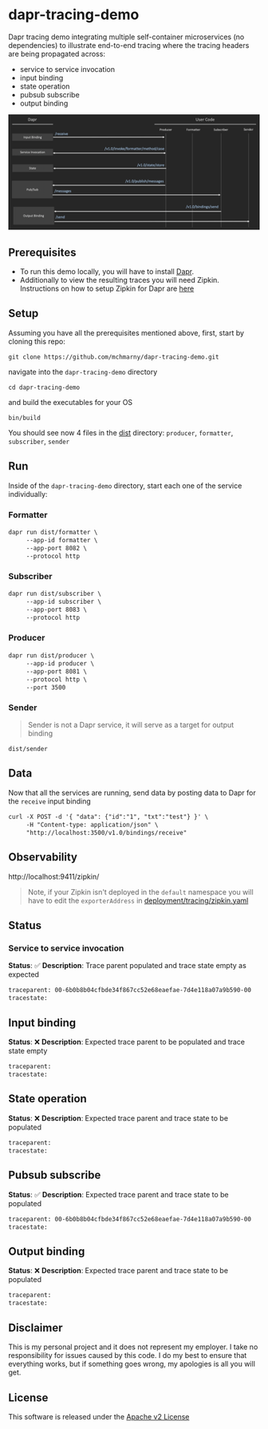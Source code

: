 # dapr-tracing-demo

Dapr tracing demo integrating multiple self-container microservices (no dependencies) to illustrate end-to-end tracing where the tracing headers are being propagated across:

* service to service invocation 
* input binding
* state operation 
* pubsub subscribe 
* output binding  

![alt text](img/overview.png "Overview")

## Prerequisites

* To run this demo locally, you will have to install [Dapr](https://github.com/dapr/docs/blob/master/getting-started/environment-setup.md).
* Additionally to view the resulting traces you will need Zipkin. Instructions on how to setup Zipkin for Dapr are [here](https://github.com/dapr/docs/blob/master/howto/diagnose-with-tracing/zipkin.md)

## Setup

Assuming you have all the prerequisites mentioned above, first, start by cloning this repo:

```shell
git clone https://github.com/mchmarny/dapr-tracing-demo.git
```

navigate into the `dapr-tracing-demo` directory

```shell
cd dapr-tracing-demo
```

and build the executables for your OS

```shell
bin/build
```

You should see now 4 files in the [dist](dist) directory: `producer`, `formatter`, `subscriber`, `sender`

## Run

Inside of the `dapr-tracing-demo` directory, start each one of the service individually:

### Formatter

```shell
dapr run dist/formatter \
     --app-id formatter \
     --app-port 8082 \
     --protocol http
```

### Subscriber

```shell
dapr run dist/subscriber \
     --app-id subscriber \
     --app-port 8083 \
     --protocol http
```

### Producer

```shell
dapr run dist/producer \
     --app-id producer \
     --app-port 8081 \
     --protocol http \
     --port 3500
```

### Sender

> Sender is not a Dapr service, it will serve as a target for output binding 

```shell
dist/sender
```

## Data

Now that all the services are running, send data by posting data to Dapr for the `receive` input binding

```shell
curl -X POST -d '{ "data": {"id":"1", "txt":"test"} }' \
     -H "Content-type: application/json" \
     "http://localhost:3500/v1.0/bindings/receive"
```


## Observability 

http://localhost:9411/zipkin/

> Note, if your Zipkin isn't deployed in the `default` namespace you will have to edit the `exporterAddress` in [deployment/tracing/zipkin.yaml](deployment/tracing/zipkin.yaml)


## Status 

### Service to service invocation 

**Status**: ✅
**Description**: Trace parent populated and trace state empty as expected

```shell
traceparent: 00-6b0b8b04cfbde34f867cc52e68eaefae-7d4e118a07a9b590-00
tracestate:
```

## Input binding

**Status**: ❌
**Description**: Expected trace parent to be populated and trace state empty

```shell
traceparent: 
tracestate:
```

## State operation 

**Status**: ❌
**Description**: Expected trace parent and trace state to be populated

```shell
traceparent: 
tracestate:
```

## Pubsub subscribe 

**Status**: ✅
**Description**: Expected trace parent and trace state to be populated

```shell
traceparent: 00-6b0b8b04cfbde34f867cc52e68eaefae-7d4e118a07a9b590-00
tracestate:
```

## Output binding 

**Status**: ❌
**Description**: Expected trace parent and trace state to be populated

```shell
traceparent: 
tracestate:
```

## Disclaimer

This is my personal project and it does not represent my employer. I take no responsibility for issues caused by this code. I do my best to ensure that everything works, but if something goes wrong, my apologies is all you will get.

## License
This software is released under the [Apache v2 License](./LICENSE)




